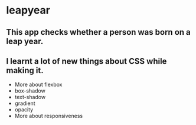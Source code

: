 # leapyear
 
## This app checks whether a person was born on a leap year.
## I learnt a lot of new things about CSS while making it.

- More about flexbox
- box-shadow
- text-shadow
- gradient
- opacity
- More about responsiveness
